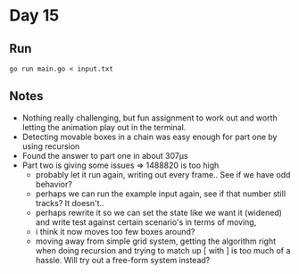 # Day 15

## Run

```console
go run main.go < input.txt
```

## Notes

- Nothing really challenging, but fun assignment to work out and worth letting the animation play out in the terminal.
- Detecting movable boxes in a chain was easy enough for part one by using recursion
- Found the answer to part one in about 307µs
- Part two is giving some issues => 1488820 is too high
    - probably let it run again, writing out every frame.. See if we have odd behavior?
    - perhaps we can run the example input again, see if that number still tracks? It doesn't..
    - perhaps rewrite it so we can set the state like we want it (widened) and write test against certain scenario's in terms of moving,
    - i think it now moves too few boxes around?
    - moving away from simple grid system, getting the algorithm right when doing recursion
    and trying to match up [ with ] is too much of a hassle. Will try out a free-form system instead?
